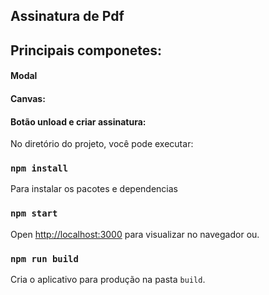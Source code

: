
## Assinatura de Pdf

## Principais componetes:
#### Modal
#### Canvas: 
#### Botão unload e criar assinatura:


No diretório do projeto, você pode executar:

### `npm install`
Para instalar os pacotes e dependencias
 
 
### `npm start`
Open [http://localhost:3000](http://localhost:3000) para visualizar no navegador ou.

### `npm run build`

Cria o aplicativo para produção na pasta `build`. 
